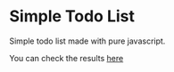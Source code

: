 # Simple Todo List

Simple todo list made with pure javascript.

You can check the results [here](https://oluccaro.github.io/todo_list_js/)
